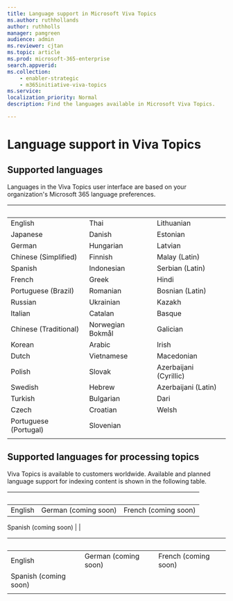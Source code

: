 ```yaml
---
title: Language support in Microsoft Viva Topics
ms.author: ruthhollands
author: ruthholls
manager: pamgreen
audience: admin
ms.reviewer: cjtan
ms.topic: article
ms.prod: microsoft-365-enterprise
search.appverid: 
ms.collection: 
    - enabler-strategic
    - m365initiative-viva-topics
ms.service: 
localization_priority: Normal
description: Find the languages available in Microsoft Viva Topics.

---
```



# Language support in Viva Topics

## Supported languages
Languages in the Viva Topics user interface are based on your organization's Microsoft 365 language preferences. 

|&nbsp;  | &nbsp; |&nbsp; |
|---|---|---|
English|Thai|Lithuanian
Japanese|Danish|Estonian
German|Hungarian|Latvian
Chinese (Simplified)|Finnish|Malay (Latin)
Spanish|Indonesian|Serbian (Latin)
French|Greek|Hindi
Portuguese (Brazil)|Romanian|Bosnian (Latin)
Russian|Ukrainian|Kazakh
Italian|Catalan|Basque
Chinese (Traditional)|Norwegian Bokmål|Galician
Korean|Arabic|Irish
Dutch|Vietnamese|Macedonian
Polish|Slovak|Azerbaijani (Cyrillic)
Swedish|Hebrew|Azerbaijani (Latin)
Turkish|Bulgarian|Dari
Czech|Croatian|Welsh
Portuguese (Portugal)|Slovenian |
| |


## Supported languages for processing topics

Viva Topics is available to customers worldwide. Available and planned language support for indexing content is shown in the following table.

|&nbsp;  | &nbsp; |&nbsp; |
|---|---|---|
English|German (coming soon)|French (coming soon)
Spanish (coming soon)
| |


|&nbsp;  | &nbsp; |&nbsp; |
|---|---|---|
English|German (coming soon)|French (coming soon)
Spanish (coming soon) |
| |

